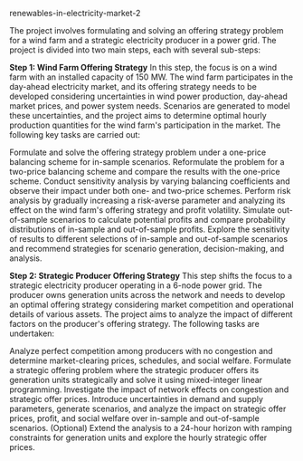renewables-in-electricity-market-2

The project involves formulating and solving an offering strategy problem for a wind farm and a strategic electricity producer in a power grid. The project is divided into two main steps, each with several sub-steps:

**Step 1: Wind Farm Offering Strategy**
In this step, the focus is on a wind farm with an installed capacity of 150 MW. The wind farm participates in the day-ahead electricity market, and its offering strategy needs to be developed considering uncertainties in wind power production, day-ahead market prices, and power system needs. Scenarios are generated to model these uncertainties, and the project aims to determine optimal hourly production quantities for the wind farm's participation in the market. The following key tasks are carried out:

Formulate and solve the offering strategy problem under a one-price balancing scheme for in-sample scenarios.
Reformulate the problem for a two-price balancing scheme and compare the results with the one-price scheme.
Conduct sensitivity analysis by varying balancing coefficients and observe their impact under both one- and two-price schemes.
Perform risk analysis by gradually increasing a risk-averse parameter and analyzing its effect on the wind farm's offering strategy and profit volatility.
Simulate out-of-sample scenarios to calculate potential profits and compare probability distributions of in-sample and out-of-sample profits.
Explore the sensitivity of results to different selections of in-sample and out-of-sample scenarios and recommend strategies for scenario generation, decision-making, and analysis.

**Step 2: Strategic Producer Offering Strategy**
This step shifts the focus to a strategic electricity producer operating in a 6-node power grid. The producer owns generation units across the network and needs to develop an optimal offering strategy considering market competition and operational details of various assets. The project aims to analyze the impact of different factors on the producer's offering strategy. The following tasks are undertaken:

Analyze perfect competition among producers with no congestion and determine market-clearing prices, schedules, and social welfare.
Formulate a strategic offering problem where the strategic producer offers its generation units strategically and solve it using mixed-integer linear programming.
Investigate the impact of network effects on congestion and strategic offer prices.
Introduce uncertainties in demand and supply parameters, generate scenarios, and analyze the impact on strategic offer prices, profit, and social welfare over in-sample and out-of-sample scenarios.
(Optional) Extend the analysis to a 24-hour horizon with ramping constraints for generation units and explore the hourly strategic offer prices.
